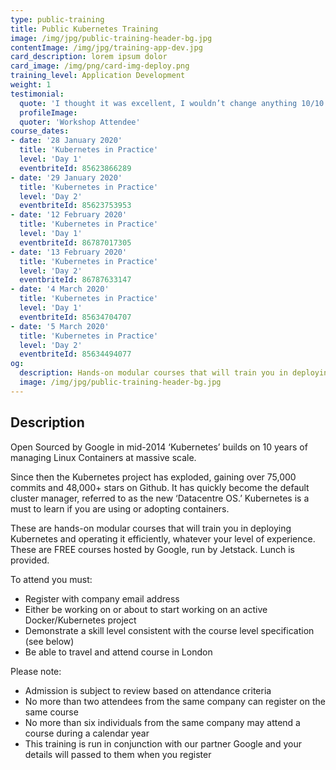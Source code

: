 ```yaml
---
type: public-training
title: Public Kubernetes Training
image: /img/jpg/public-training-header-bg.jpg
contentImage: /img/jpg/training-app-dev.jpg
card_description: lorem ipsum dolor
card_image: /img/png/card-img-deploy.png
training_level: Application Development
weight: 1
testimonial:
  quote: 'I thought it was excellent, I wouldn’t change anything 10/10'
  profileImage:
  quoter: 'Workshop Attendee'
course_dates:
- date: '28 January 2020'
  title: 'Kubernetes in Practice'
  level: 'Day 1'
  eventbriteId: 85623866289
- date: '29 January 2020'
  title: 'Kubernetes in Practice'
  level: 'Day 2'
  eventbriteId: 85623753953
- date: '12 February 2020'
  title: 'Kubernetes in Practice'
  level: 'Day 1'
  eventbriteId: 86787017305
- date: '13 February 2020'
  title: 'Kubernetes in Practice'
  level: 'Day 2'
  eventbriteId: 86787633147
- date: '4 March 2020'
  title: 'Kubernetes in Practice'
  level: 'Day 1'
  eventbriteId: 85634704707
- date: '5 March 2020'
  title: 'Kubernetes in Practice'
  level: 'Day 2'
  eventbriteId: 85634494077
og:
  description: Hands-on modular courses that will train you in deploying Kubernetes and operating it efficiently
  image: /img/jpg/public-training-header-bg.jpg
---
```


## Description

Open Sourced by Google in mid-2014 ‘Kubernetes’ builds on 10 years of managing
Linux Containers at massive scale.

Since then the Kubernetes project has exploded, gaining over 75,000 commits and
48,000+ stars on Github. It has quickly become the default cluster manager,
referred to as the new ‘Datacentre OS.’ Kubernetes is a must to learn if you are
using or adopting containers.

These are hands-on modular courses that will train you in deploying Kubernetes
and operating it efficiently, whatever your level of experience. These are FREE
courses hosted by Google, run by Jetstack. Lunch is provided.

To attend you must:

* Register with company email address
* Either be working on or about to start working on an active Docker/Kubernetes
  project
* Demonstrate a skill level consistent with the course level specification (see
  below)
* Be able to travel and attend course in London

Please note:

* Admission is subject to review based on attendance criteria
* No more than two attendees from the same company can register on the same
  course
* No more than six individuals from the same company may attend a course during
  a calendar year
* This training is run in conjunction with our partner Google and your details
  will passed to them when you register
